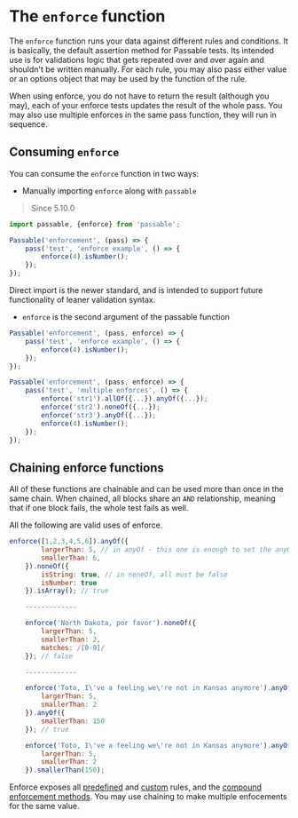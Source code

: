 # The `enforce` function
The `enforce` function runs your data against different rules and conditions. It is basically, the default assertion method for Passable tests. Its intended use is for validations logic that gets repeated over and over again and shouldn't be written manually. For each rule, you may also pass either value or an options object that may be used by the function of the rule.

When using enforce, you do not have to return the result (although you may), each of your enforce tests updates the result of the whole pass. You may also use multiple enforces in the same pass function, they will run in sequence.

## Consuming `enforce`
You can consume the `enforce` function in two ways:

* Manually importing `enforce` along with `passable`
> Since 5.10.0

```js
import passable, {enforce} from 'passable';

Passable('enforcement', (pass) => {
    pass('test', 'enforce example', () => {
        enforce(4).isNumber();
    });
});
```
Direct import is the newer standard, and is intended to support future functionality of leaner validation syntax.

* `enforce` is the second argument of the passable function
```js
Passable('enforcement', (pass, enforce) => {
    pass('test', 'enforce example', () => {
        enforce(4).isNumber();
    });
});
```

```js
Passable('enforcement', (pass, enforce) => {
    pass('test', 'multiple enforces', () => {
        enforce('str1').allOf({...}).anyOf({...});
        enforce('str2').noneOf({...});
        enforce('str3').anyOf({...});
        enforce(4).isNumber();
    });
});
```

## Chaining enforce functions

All of these functions are chainable and can be used more than once in the same chain.
When chained, all blocks share an `AND` relationship, meaning that if one block fails, the whole test fails as well.

All the following are valid uses of enforce.

```js
enforce([1,2,3,4,5,6]).anyOf({
        largerThan: 5, // in anyOf - this one is enough to set the anyOf block to true
        smallerThan: 6,
    }).noneOf({
        isString: true, // in noneOf, all must be false
        isNumber: true
    }).isArray(); // true

    -------------

    enforce('North Dakota, por favor').noneOf({
        largerThan: 5,
        smallerThan: 2,
        matches: /[0-9]/
    }); // false

    -------------

    enforce('Toto, I\'ve a feeling we\'re not in Kansas anymore').anyOf({
        largerThan: 5,
        smallerThan: 2
    }).anyOf({
        smallerThan: 150
    }); // true

    enforce('Toto, I\'ve a feeling we\'re not in Kansas anymore').anyOf({
        largerThan: 5,
        smallerThan: 2
    }).smallerThan(150);
```

Enforce exposes all [predefined](./rules/README.md) and [custom](./rules/custom.md) rules, and the [compound enforcement methods](./compound/README.md). You may use chaining to make multiple enfocements for the same value.